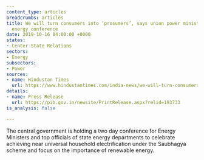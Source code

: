 ```yaml
---
content_type: articles
breadcrumbs: articles
title: We will turn consumers into ‘prosumers’, says union power minister at 2-day
  energy conference
date: 2019-10-16 04:00:00 +0000
states:
- Center-State Relations
sectors:
- Energy
subsectors:
- Power
sources:
- name: Hindustan Times
  url: https://www.hindustantimes.com/india-news/we-will-turn-consumers-into-prosumers-says-union-power-minister-at-2-day-energy-conference/story-nCzm7vq2iEc8G8plRZPbxI.html
details:
- name: Press Release
  url: https://pib.gov.in/newsite/PrintRelease.aspx?relid=193733
is_analysis: false

---
```

The central government is holding a two day conference for Energy Ministers and top officials of state energy departments to celebrate achieving near universal household electrification under the Saubhagya scheme and focus on the importance of renewable energy.